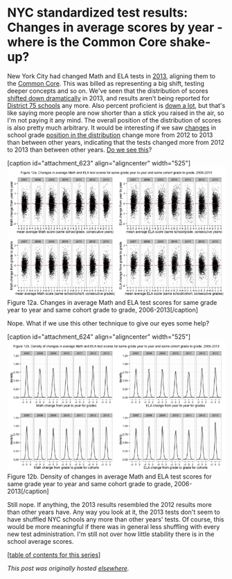 # NYC standardized test results: Changes in average scores by year - where is the Common Core shake-up?



New York City had changed Math and ELA tests in <a href="http://schools.nyc.gov/Academics/CommonCoreLibrary/About/NYSStandards/default.htm">2013</a>, aligning them to the <a href="http://www.corestandards.org/">Common Core</a>. This was billed as representing a big shift, testing deeper concepts and so on. We've seen that the distribution of scores <a href="http://planspace.org/2013/11/13/nyc-standardized-test-results-putting-the-data-together-and-looking-at-it/">shifted down dramatically</a>&#160;in 2013, and results aren't being reported for <a href="http://planspace.org/2013/11/16/nyc-standardized-test-results-considering-district-75-schools/">District 75 schools</a> any more. Also percent proficient is <a href="http://gothamschools.org/2013/08/07/test-scores-fall-sharply-statewide-but-nyc-fares-relatively-well/">down a lot</a>, but that's like saying more people are now shorter than a stick you raised in the air, so I'm not paying it any mind. The overall position of the distribution of scores is also pretty much arbitrary. It would be interesting if we saw <a href="http://planspace.org/2013/11/19/nyc-standardized-test-results-changes-in-average-scores-for-school-grades-and-cohorts/">changes</a> in school grade <a href="http://planspace.org/2013/11/17/nyc-standardized-test-results-normalizing-the-distributions-of-average-scores/">position in the distribution</a>&#160;change more from 2012 to 2013 than between other years, indicating that the tests changed more from 2012 to 2013 than between other years. <a href="https://github.com/ajschumacher/NYCtests/blob/master/code/figure12.r">Do we see this</a>?

[caption id="attachment_623" align="aligncenter" width="525"]<a href="12a.png"><img class="size-large wp-image-623" alt="Figure 12a. Changes in average Math and ELA test scores for same grade year to year and same cohort grade to grade, 2006-2013" src="12a.png"></a> Figure 12a. Changes in average Math and ELA test scores for same grade year to year and same cohort grade to grade, 2006-2013[/caption]

Nope. What if we use this other technique to give our eyes some help?

[caption id="attachment_624" align="aligncenter" width="525"]<a href="12b.png"><img class="size-large wp-image-624" alt="Figure 12b. Density of changes in average Math and ELA test scores for same grade year to year and same cohort grade to grade, 2006-2013" src="12b.png"></a> Figure 12b. Density of changes in average Math and ELA test scores for same grade year to year and same cohort grade to grade, 2006-2013[/caption]

Still nope. If anything, the 2013 results resembled the 2012 results more than other years have. Any way you look at it, the 2013 tests don't seem to have shuffled NYC schools any more than other years' tests. Of course, this would be more meaningful if there was in general less shuffling with every new test administration. I'm still not over how little stability there is in the school average scores.

[<a href="http://planspace.org/2014/01/10/nyc-test-data/">table of contents for this series</a>]



*This post was originally hosted [elsewhere](https://planspacedotorg.wordpress.com/2013/11/20/nyc-standardized-test-results-changes-in-average-scores-by-year-where-is-the-common-core-shake-up/).*
